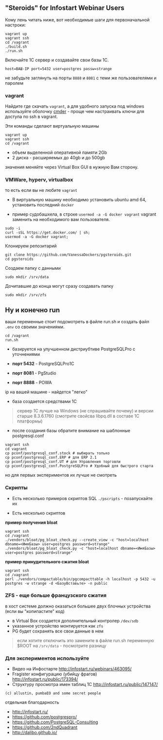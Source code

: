## "Steroids" for Infostart Webinar Users

Кому лень читать ниже, вот необходимые шаги для первоначальной настроки:

```
vagrant up
vagrant ssh
cd /vagrant
./build.sh
./run.sh
```

Включайте 1С сервер и создавайте свои базы 1С. 

```
host=ВАШ-IP port=5432 user=postgres passw=strange
```

не забудьте заглянуть на порты `8888` и `8081` c теми же пользователями и паролем

### vagrant

Найдите где скачать `vagrant`, а для удобного запуска под windows используйте оболочку [cmder](http://cmder.net/) - проще чем настраивать ключи для доступа по ssh в vagrant. 

Эти команды сделают виртуальную машины 

```
vagrant up
vagrant ssh
cd /vagrant
```

* объем выделенной оперативной памяти 2Gb
* 2 диска - расширяемых до 40gb и до 500gb

значения меняйте через Virtual Box GUI в нужную Вам сторону.

### VMWare, hyperv, virtualbox

то есть если вы не любите `vagrant`

* В виртуальную машину необходимо установить ubuntu amd 64, установить последний `docker`

* пример судобашхела, в строке `usermod -a -G docker vagrant` vagrant заменить на необходимого вам пользователя.  

```
sudo -i
curl -sSL https://get.docker.com/ | sh;
usermod -a -G docker vagrant;
```

Клонируем репозитарий

```
git clone https://github.com/VanessaDockers/pgsteroids.git
cd pgsteroids
```

Создаем папку с данными

```
sudo mkdir /srv/data
```

Дочитавшие до конца могут сразу создавать папку

```
sudo mkdir /srv/zfs
```

## Ну и конечно run

ваши переменные стоит подсмотреть в файле run.sh и создать файл `.env` со своими значениями.

```
cd /vagrant
run.sh
```

* базируется на улучшенном дистриубтиве PostgreSQLPro с уточнениями

* **порт 5432** - PostgreSQLPro1C
* **порт 8081** - PgStudio
* **порт 8888** - POWA

ip на вашей машине - найдется "легко"

* база создается средствами 1С 

> сервер 1С лучше на Windows (не спрашивайте почему) и версии старше 8.3.6.1760 (смотрите свойсва libpq.dll в составе 1С платформы)

* после создания базы обратите внимание на шаблонные postgresql.conf

```
vagrant ssh
cd vagrant
cp pconf/postgresql_conf.stock # выбирать только
cp pconf/postgresql_conf.ERP # для ERP 2.1
cp pconf/postgresql_conf.UT # для Управления торговли
cp pconf/postgresql_conf.PostgreSQLPro # Удобный для быстрого старта

```

но для первых экспериментов их лучше не смотреть

### Скрипты

* Есть несколько примеров скриптов SQL `./pscripts` - позапускайте их

* Есть несколько скриптов

**пример получения bloat**

```
vagrant ssh
cd /vagrant
./vendors/bloat/pg_bloat_check.py --create_view -c "host=localhost dbname=<ИмяБазы> user=postgres password=strange"
./vendors/bloat/pg_bloat_check.py -c "host=localhost dbname=<ИмяБазы> user=postgres password=strange"
```

**пример принудительного сжатия bloat**

```
vagrant ssh
cd /vagrant
perl ./vendors/compactable/bin/pgcompacttable -h localhost -p 5432 -u postgres -w strange -d <БазуВставьте> -n public
```

### ZFS - еще больше французского сжатия

в хост системе должно оказаться большее двух блочных устройства (если вы "копипастите" код)

* в Virtual Box создается дополнительный контролер `/dev/sdb`
* указанное устройство монтируется как `zfs`
* PG будет сохранять все свои данные в нем

> если хотите отключить это замените в файле run.sh переменную $ROOT на `/srv/data` - посмотрите разницу

### Для экспериментов используйте

* Видео на Инфостарте http://infostart.ru/webinars/463095/
* Fragister конфигурацию (убийцу фрагов) http://infostart.ru/public/173394/
* Структуру просмотра имен таблиц 1C http://infostart.ru/public/147147/

`(c) allustin, pumbaEO and some secret people`

отдельная благодарность

* http://infostart.ru/
* https://github.com/postgrespro/
* https://github.com/PostgreSQL-Consulting
* https://github.com/2ndQuadrant
* http://dalibo.github.io/
